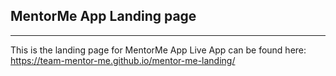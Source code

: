 ## MentorMe App Landing page
---------------
This is the landing page for MentorMe App
Live App can be found here: https://team-mentor-me.github.io/mentor-me-landing/
